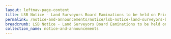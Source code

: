 ```yaml
---
layout: leftnav-page-content
title: LSB Notice - Land Surveyors Board Eaminations to be held on Friday, 2 August 2013
permalink: /notice-and-announcements/notice/lsb-notice-land-surveyors-board-examinations-to-be-held-on-frid/
breadcrumb: LSB Notice - Land Surveyors Board Eaminations to be held on Friday, 2 August 2013
collection_name: notice-and-announcements
---
```

